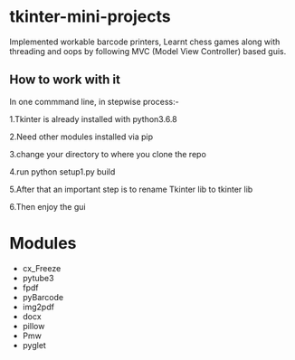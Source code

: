 # tkinter-mini-projects
Implemented workable barcode printers, Learnt chess games along with threading and oops by following MVC (Model View Controller) based guis.

## How to work with it
In one commmand line, in stepwise process:-

1.Tkinter is already installed with python3.6.8

2.Need other modules installed via pip

3.change your directory to where you clone the repo

4.run python setup1.py build

5.After that an important step is to rename Tkinter lib to tkinter lib

6.Then enjoy the gui

# Modules
* cx_Freeze
* pytube3
* fpdf
* pyBarcode
* img2pdf
* docx
* pillow
* Pmw
* pyglet

